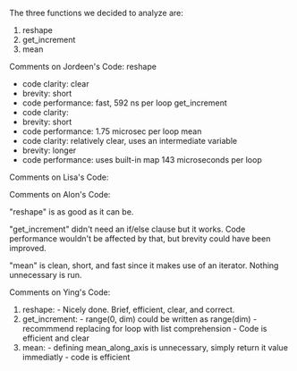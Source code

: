 The three functions we decided to analyze are:
1. reshape
2. get_increment
3. mean

Comments on Jordeen's Code:
reshape
- code clarity: clear
- brevity: short
- code performance: fast, 592 ns per loop
get_increment
- code clarity:
- brevity: short
- code performance: 1.75 microsec per loop
mean
- code clarity: relatively clear, uses an intermediate variable
- brevity: longer
- code performance: uses built-in map 143 microseconds per loop

Comments on Lisa's Code:

Comments on Alon's Code:

"reshape" is as good as it can be.

"get_increment" didn't need an if/else clause but it works.
Code performance wouldn't be affected by that, but brevity could have been improved.

"mean" is clean, short, and fast since it makes use of an iterator.
Nothing unnecessary is run.


Comments on Ying's Code:
  1. reshape:
    - Nicely done. Brief, efficient, clear, and correct.
  2. get_increment:
    - range(0, dim) could be written as range(dim)
    - recommmend replacing for loop with list comprehension
    - Code is efficient and clear
  3. mean:
    - defining mean_along_axis is unnecessary, simply return it
      value immediatly 
    - code is efficient
